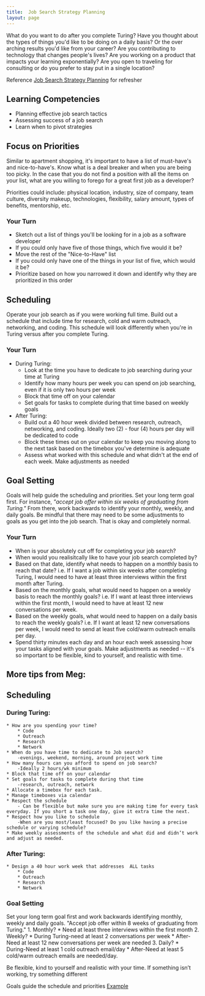 ```yaml
---
title:  Job Search Strategy Planning
layout: page
---
```


What do you want to do after you complete Turing? Have you thought about the types of things you'd like to be doing on a daily basis? Or the over arching results you'd like from your career? Are you contributing to technology that changes people's lives? Are you working on a product that impacts your learning exponentially? Are you open to traveling for consulting or do you prefer to stay put in a single location?

Reference [Job Search Strategy Planning](https://github.com/turingschool/professional_skills/blob/master/files/job-search-strategy-planning.pdf) for refresher


## Learning Competencies
- Planning effective job search tactics
- Assessing success of a job search
- Learn when to pivot strategies


## Focus on Priorities
Similar to apartment shopping, it's important to have a list of must-have's and nice-to-have's. Know what is a deal breaker and when you are being too picky. In the case that you do not find a position with all the items on your list, what are you willing to forego for a great first job as a developer?

Priorities could include: physical location, industry, size of company, team culture, diversity makeup, technologies, flexibility, salary amount, types of benefits, mentorship, etc. 

### Your Turn
- Sketch out a list of things you'll be looking for in a job as a software developer
- If you could only have five of those things, which five would it be?
- Move the rest of the "Nice-to-Have" list
- If you could only have one of the things in your list of five, which would it be?
- Prioritize based on how you narrowed it down and identify why they are prioritized in this order

## Scheduling
Operate your job search as if you were working full time. Build out a schedule that include time for research, cold and warm outreach, networking, and coding. This schedule will look differently when you're in Turing versus after you complete Turing.

### Your Turn
- During Turing:
	- Look at the time you have to dedicate to job searching during your time at Turing
	- Identify how many hours per week you can spend on job searching, even if it is only two hours per week
	- Block that time off on your calendar
	- Set goals for tasks to complete during that time based on weekly goals
- After Turing:
	- Build out a 40 hour week divided between research, outreach, networking, and coding. Ideally two (2) - four (4) hours per day will be dedicated to code
	- Block these times out on your calendar to keep you moving along to the next task based on the timebox you've determine is adequate
	- Assess what worked with this schedule and what didn't at the end of each week. Make adjustments as needed

## Goal Setting
Goals will help guide the scheduling and priorities. Set your long term goal first. For instance, *"accept job offer within six weeks of graduating from Turing."* From there, work backwards to identify your monthly, weekly, and daily goals. Be mindful that there may need to be some adjustments to goals as you get into the job search. That is okay and completely normal. 

### Your Turn
- When is your absolutely cut off for completing your job search?
- When would you realisitcally like to have your job search completed by?
- Based on that date, identify what needs to happen on a monthly basis to reach that date? i.e. If I want a job within six weeks after completing Turing, I would need to have at least three interviews within the first month after Turing.
- Based on the monthly goals, what would need to happen on a weekly basis to reach the monthly goals? i.e. If I want at least three interviews within the first month, I would need to have at least 12 new conversations per week.
- Based on the weekly goals, what would need to happen on a daily basis to reach the weekly goals? i.e. If I want at least 12 new conversations per week, I would need to send at least five cold/warm outreach emails per day.
- Spend thirty minutes each day and an hour each week assessing how your tasks aligned with your goals. Make adjustments as needed -- it's so important to be flexible, kind to yourself, and realistic with time.


## More tips from Meg:

## Scheduling

### During Turing:

	* How are you spending your time?
		* Code
		* Outreach
		* Research
		* Network
	* When do you have time to dedicate to Job search?                                      
		-evenings, weekend, morning, around project work time
	* How many hours can you afford to spend on job search?                               
		-Ideally 2 hours/wk minimum
	* Block that time off on your calendar
	* Set goals for tasks to complete during that time                                       
		-research, outreach, network
	* Allocate a timebox for each task. 
	* Manage timeboxes via calendar
	* Respect the schedule                                                               
		- Can be flexible but make sure you are making time for every task everyday. If you short a task one day, give it extra time the next.
	* Respect how you like to schedule                                              
		-When are you most/least focused? Do you like having a precise schedule or varying schedule?
	* Make weekly assessments of the schedule and what did and didn’t work and adjust as needed. 

### After Turing:
	* Design a 40 hour work week that addresses  ALL tasks 
		* Code
		* Outreach
		* Research 
		* Network

### Goal Setting
Set your long term goal first and work backwards identifying monthly, weekly and daily goals.                                                         "Accept job offer within 8 weeks of graduating from Turing." 
		1. Monthly?
			* Need at least three interviews within the first month 
		2. Weekly?
			* During Turing-need at least 2 conversations per week
			* After-Need at least 12 new conversations per week are needed
		3. Daily?
			* During-Need at least 1 cold outreach email/day
			* After-Need at least 5 cold/warm outreach emails are needed/day. 

Be flexible, kind to yourself and realistic with your time. 
If something isn’t working, try something different

Goals guide the schedule and priorities
[Example](https://gist.github.com/kjs222/7ef5e79a71eedf9d8c8d401da1e687c7)


